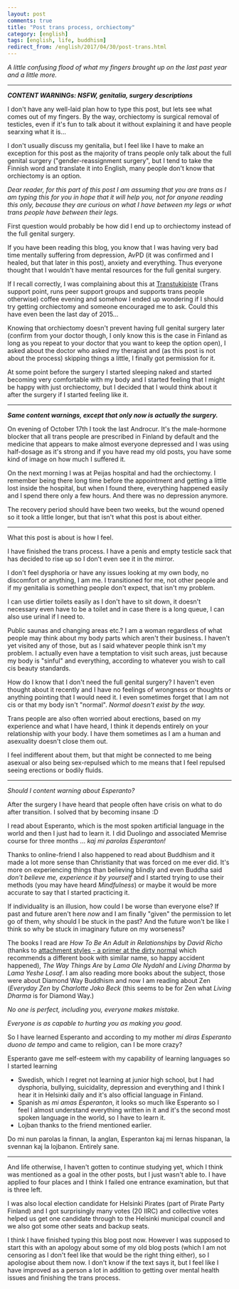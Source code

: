 ```yaml
---
layout: post
comments: true
title: "Post trans process, orchiectomy"
category: [english]
tags: [english, life, buddhism]
redirect_from: /english/2017/04/30/post-trans.html
---
```


*A little confusing flood of what my fingers brought up on the last past
 year and a little more.*

* * * * *

***CONTENT WARNINGs: NSFW, genitalia, surgery descriptions***

I don't have any well-laid plan how to type this post, but lets see what
comes out of my fingers. By the way, orchiectomy is surgical removal of
testicles, even if it's fun to talk about it without explaining it and have
people searxing what it is...

I don't usually discuss my genitalia, but I feel like I have to make an
exception for this post as the majority of trans people only talk about
the full genital surgery ("gender-reassignment surgery", but I tend to take
the Finnish word and translate it into English, many people don't know
that orchiectomy is an option.

*Dear reader, for this part of this post I am assuming that you are trans
 as I am typing this for you in hope that it will help you, not for anyone
 reading this only, because they are curious on what I have between my
 legs or what trans people have between their legs.*

First question would probably be how did I end up to orchiectomy instead of
the full genital surgery.

If you have been reading this blog, you know that I was having very bad
time mentally suffering from depression, AvPD (it was confirmed and I
healed, but that later in this post), anxiety and everything. Thus everyone
thought that I wouldn't have mental resources for the full genital surgery.

If I recall correctly, I was complaining about this at [Transtukipiste](http://transtukipiste.fi/in-english/)
(Trans support point, runs peer support groups and supports trans people
otherwise) coffee evening and somehow I ended up wondering if I should
try getting orchiectomy and someone encouraged me to ask. Could this have
even been the last day of 2015...

Knowing that orchiectomy doesn't prevent having full genital surgery later
(confirm from your doctor though, I only know this is the case in Finland
as long as you repeat to your doctor that you want to keep the option
open), I asked about the doctor who asked my therapist and (as this post is
not about the process) skipping things a little, I finally got permission
for it.

At some point before the surgery I started sleeping naked and started becoming very
comfortable with my body and I started feeling that I might be happy with
just orchiectomy, but I decided that I would think about it after the
surgery if I started feeling like it.

* * * * *

***Same content warnings, except that only now is actually the surgery.***

On evening of October 17th I took the last Androcur. It's the
male-hormone blocker that all trans people are prescribed in Finland by
default and the medicine that appears to make almost everyone depressed
and I was using half-dosage as it's strong and if you have read my old
posts, you have some kind of image on how much I suffered it.

On the next morning I was at Peijas hospital and had the orchiectomy. I
remember being there long time before the appointment and getting a little
lost inside the hospital, but when I found there, everything happened
easily and I spend there only a few hours. And there was no depression
anymore.

The recovery period should have been two weeks, but the wound opened so
it took a little longer, but that isn't what this post is about either.

* * * * *

What this post is about is how I feel.

I have finished the trans process. I have a penis and empty testicle sack
that has decided to rise up so I don't even see it in the mirror.

I don't feel dysphoria or have any issues looking at my own body, no
discomfort or anything, I am me. I transitioned for me, not other
people and if my genitalia is something people don't expect, that isn't
my problem.

I can use dirtier toilets easily as I don't have to sit down, it doesn't
necessary even have to be a toilet and in case there is a long queue, I
can also use urinal if I need to.

Public saunas and changing areas etc.? I am a woman regardless of what
people may think about my body parts which aren't their business. I haven't
yet visited any of those, but as I said whatever people think isn't my
problem. I actually even have a temptation to visit such areas, just
because my body is "sinful" and everything, according to whatever you wish
to call cis beauty standards. <!-- This is possibly a little kinky. -->

How do I know that I don't need the full genital surgery? I haven't even
thought about it recently and I have no feelings of wrongness or thoughts
or anything pointing that I would need it. I even sometimes forget that
I am not cis or that my body isn't "normal". *Normal doesn't exist by
the way.*

Trans people are also often worried about erections, based on my
experience and what I have heard, I think it depends entirely on your
relationship with your body. I have them sometimes as I am a human
and asexuality doesn't close them out.

I feel indifferent about them, but that might be connected to me
being asexual or also being sex-repulsed which to me means that
I feel repulsed seeing erections or bodily fluids.

* * * * *

*Should I content warning about Esperanto?*

After the surgery I have heard that people often have crisis on what to do
after transition. I solved that by becoming insane :D

I read about Esperanto, which is the most spoken artificial language in
the world and then I just had to learn it. I did Duolingo and associated
Memrise course for three months ... *kaj mi parolas Esperanton!*

Thanks to online-friend I also happened to read about Buddhism and it made
a lot more sense than Christianity that was forced on me ever did. It's
more on experiencing things than believing blindly and even Buddha said
*don't believe me, experience it by yourself* and I started trying to
use their methods (you may have heard *Mindfulness*) or maybe it would be
more accurate to say that I started practicing it.

If individuality is an illusion, how could I be worse than everyone else?
If past and future aren't here *now* and I am finally "given" the
permission to let go of them, why should I be stuck in the past? And the
future won't be like I think so why be stuck in imaginary future on my
worseness?

The books I read are *How To Be An Adult in Relationships* by
*David Richo* (thanks to [attachment styles - a primer at the dirty normal](http://www.thedirtynormal.com/blog/2010/06/21/attachment-styles-a-primer/)
which recommends a different book with similar name, so happy accident
happened), *The Way Things Are* by *Lama Ole Nydahl* and *Living Dharma* by
*Lama Yeshe Losaf*. I am also reading more books about the subject, those
were about Diamond Way Buddhism and now I am reading about Zen
(*Everyday Zen* by *Charlotte Joko Beck* (this seems to be for Zen what
*Living Dharma* is for Diamond Way.)

*No one is perfect, including you, everyone makes mistake.*

*Everyone is as capable to hurting you as making you good.*

So I have learned Esperanto and according to my mother *mi diras Esperanto
duono de tempo* and came to religion, can I be more crazy?

Esperanto gave me self-esteem with my capability of learning languages so
I started learning

* Swedish, which I regret not learning at junior high school, but I had
  dysphoria, bullying, suicidality, depression and everything and I think
  I hear it in Helsinki daily and it's also official language in Finland.
* Spanish as *mi amas Esperanton*, it looks so much like Esperanto so
  I feel I almost understand everything written in it and it's the second
  most spoken language in the world, so I have to learn it.
* Lojban thanks to the friend mentioned earlier.

Do mi nun parolas la finnan, la anglan, Esperanton kaj mi lernas hispanan,
la svennan kaj la lojbanon. Entirely sane.

* * * * *

And life otherwise, I haven't gotten to continue studying yet, which I
think was mentioned as a goal in the other posts, but I just wasn't able
to. I have applied to four places and I think I failed one entrance
examination, but that is three left.

I was also local election candidate for Helsinki Pirates (part of Pirate
Party Finland) and I got surprisingly many votes (20 IIRC) and collective
votes helped us get one candidate through to the Helsinki municipal
council and we also got some other seats and backup seats.

I think I have finished typing this blog post now. However I was supposed
to start this with an apology about some of my old blog posts (which I am not censoring as I don't feel like that would be the right thing either),
so I apologise about them now. I don't know if the text says it, but I
feel like I have improved as a person a lot in addition to getting over
mental health issues and finishing the trans process.
